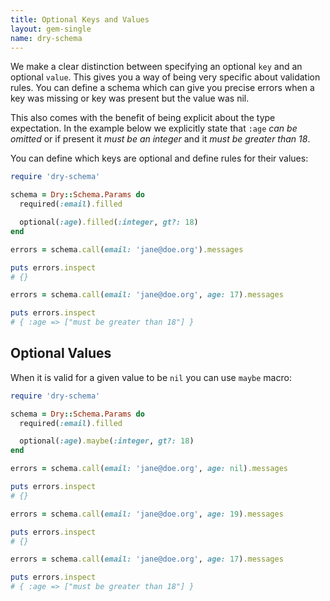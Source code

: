 ```yaml
---
title: Optional Keys and Values
layout: gem-single
name: dry-schema
---
```


We make a clear distinction between specifying an optional `key` and an optional `value`. This gives you a way of being very specific about validation rules. You can define a schema which can give you precise errors when a key was missing or key was present but the value was nil.

This also comes with the benefit of being explicit about the type expectation. In the example below we explicitly state that `:age` _can be omitted_ or if present it _must be an integer_ and it _must be greater than 18_.

You can define which keys are optional and define rules for their values:

```ruby
require 'dry-schema'

schema = Dry::Schema.Params do
  required(:email).filled

  optional(:age).filled(:integer, gt?: 18)
end

errors = schema.call(email: 'jane@doe.org').messages

puts errors.inspect
# {}

errors = schema.call(email: 'jane@doe.org', age: 17).messages

puts errors.inspect
# { :age => ["must be greater than 18"] }
```

## Optional Values

When it is valid for a given value to be `nil` you can use `maybe` macro:

```ruby
require 'dry-schema'

schema = Dry::Schema.Params do
  required(:email).filled

  optional(:age).maybe(:integer, gt?: 18)
end

errors = schema.call(email: 'jane@doe.org', age: nil).messages

puts errors.inspect
# {}

errors = schema.call(email: 'jane@doe.org', age: 19).messages

puts errors.inspect
# {}

errors = schema.call(email: 'jane@doe.org', age: 17).messages

puts errors.inspect
# { :age => ["must be greater than 18"] }
```
